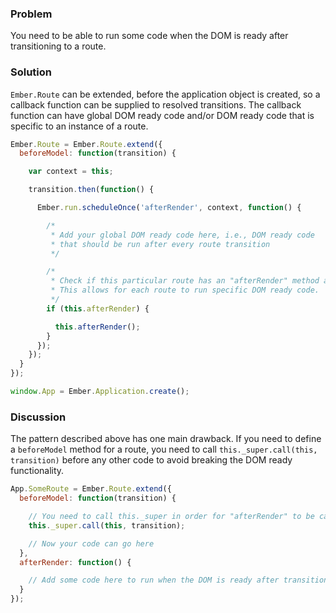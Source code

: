 ### Problem
You need to be able to run some code when the DOM is ready after transitioning to a route.

### Solution
`Ember.Route` can be extended, before the application object is created, so a callback function can be supplied to resolved transitions. The callback function can have global DOM ready code and/or DOM ready code that is specific to an instance of a route.

```js
Ember.Route = Ember.Route.extend({
  beforeModel: function(transition) {

    var context = this;

    transition.then(function() {

      Ember.run.scheduleOnce('afterRender', context, function() {

        /*
         * Add your global DOM ready code here, i.e., DOM ready code
         * that should be run after every route transition
         */

        /*
         * Check if this particular route has an "afterRender" method and call it.
         * This allows for each route to run specific DOM ready code.
         */
        if (this.afterRender) {

          this.afterRender();
        }
      });
    });
  }
});

window.App = Ember.Application.create();
```

### Discussion
The pattern described above has one main drawback. If you need to define a `beforeModel` method for a route, you need to call `this._super.call(this, transition)` before any other code to avoid breaking the DOM ready functionality.

```js
App.SomeRoute = Ember.Route.extend({
  beforeModel: function(transition) {

    // You need to call this._super in order for "afterRender" to be called
    this._super.call(this, transition);

    // Now your code can go here
  },
  afterRender: function() {

    // Add some code here to run when the DOM is ready after transitioning to this route
  }
});
```